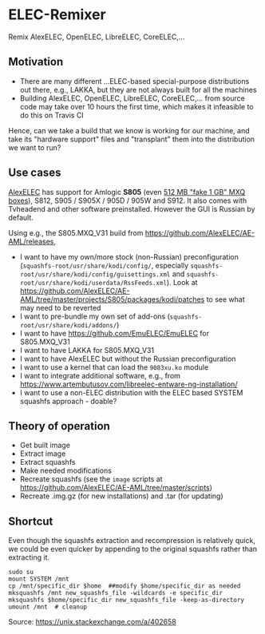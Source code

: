 # ELEC-Remixer

Remix AlexELEC, OpenELEC, LibreELEC, CoreELEC,...

## Motivation

* There are many different ...ELEC-based special-purpose distributions out there, e.g., LAKKA, but they are not always built for all the machines
* Building AlexELEC, OpenELEC, LibreELEC, CoreELEC,... from source code may take over 10 hours the first time, which makes it infeasible to do this on Travis CI

Hence, can we take a build that we know is working for our machine, and take its "hardware support" files and "transplant" them into the distribution we want to run?

## Use cases

[AlexELEC](https://github.com/AlexELEC/AE-AML/) has support for Amlogic __S805__ (even [512 MB "fake 1 GB" MXQ boxes](https://gist.github.com/probonopd/809b89cf1d76e629dd7bb3f5d788be29)), S812, S905 / S905X / 905D / 905W and S912. It also comes with Tvheadend and other software preinstalled. However the GUI is Russian by default.

Using e.g., the S805.MXQ_V31 build from https://github.com/AlexELEC/AE-AML/releases,

* I want to have my own/more stock (non-Russian) preconfiguration (`squashfs-root/usr/share/kodi/config/`, especially `squashfs-root/usr/share/kodi/config/guisettings.xml` and `squashfs-root/usr/share/kodi/userdata/RssFeeds.xml`). Look at https://github.com/AlexELEC/AE-AML/tree/master/projects/S805/packages/kodi/patches to see what may need to be reverted
* I want to pre-bundle my own set of add-ons (`squashfs-root/usr/share/kodi/addons/`)
* I want to have https://github.com/EmuELEC/EmuELEC for S805.MXQ_V31
* I want to have LAKKA for S805.MXQ_V31
* I want to have AlexELEC but without the Russian preconfiguration
* I want to use a kernel that can load the `9083xu.ko` module
* I want to integrate additional software, e.g., from https://www.artembutusov.com/libreelec-entware-ng-installation/
* I want to use a non-ELEC distribution with the ELEC based SYSTEM squashfs approach - doable?

## Theory of operation

- Get built image
- Extract image
- Extract squashfs
- Make needed modifications
- Recreate squashfs (see the `image` scripts at https://github.com/AlexELEC/AE-AML/tree/master/scripts)
- Recreate .img.gz (for new installations) and .tar (for updating)

## Shortcut 

Even though the squashfs extraction and recompression is relatively quick, we could be even quicker by appending to the original squashfs rather than extracting it.

```
sudo su
mount SYSTEM /mnt
cp /mnt/specific_dir $home  ##modify $home/specific_dir as needed
mksquashfs /mnt new_squashfs_file -wildcards -e specific_dir
mksquashfs $home/specific_dir new_squashfs_file -keep-as-directory
umount /mnt  # cleanup
```

Source: https://unix.stackexchange.com/a/402658
